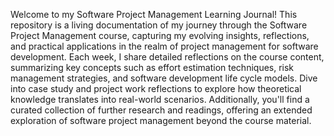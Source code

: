 

Welcome to my Software Project Management Learning Journal! This repository is a living documentation of my journey through the Software Project Management course, capturing my evolving insights, reflections, and practical applications in the realm of project management for software development. Each week, I share detailed reflections on the course content, summarizing key concepts such as effort estimation techniques, risk management strategies, and software development life cycle models. Dive into case study and project work reflections to explore how theoretical knowledge translates into real-world scenarios. Additionally, you'll find a curated collection of further research and readings, offering an extended exploration of software project management beyond the course material. 
